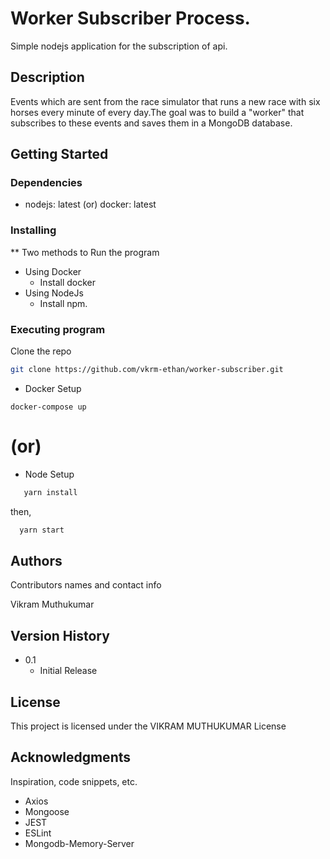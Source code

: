 # Worker Subscriber Process.

Simple nodejs application for the subscription of api.

## Description

Events which are sent from the race simulator that runs a new race with six horses every minute of every day.The goal was to build a "worker" that subscribes to these events and saves them in a MongoDB database.

## Getting Started

### Dependencies

* nodejs: latest (or) docker: latest

### Installing

** Two methods to Run the program
* Using Docker
  - Install docker
* Using NodeJs
  - Install npm.

### Executing program

 Clone the repo
   ```sh
   git clone https://github.com/vkrm-ethan/worker-subscriber.git
   ```

* Docker Setup
```
docker-compose up
```
  
  # (or)
  
* Node Setup
```sh
   yarn install
```
then,
 ```sh
   yarn start
```

## Authors

Contributors names and contact info

Vikram Muthukumar

## Version History

* 0.1
    * Initial Release

## License

This project is licensed under the VIKRAM MUTHUKUMAR License 

## Acknowledgments

Inspiration, code snippets, etc.
* Axios
* Mongoose
* JEST
* ESLint
* Mongodb-Memory-Server
